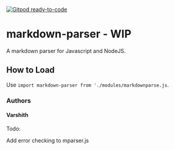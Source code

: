 [![Gitpod ready-to-code](https://img.shields.io/badge/Gitpod-ready--to--code-blue?logo=gitpod)](https://gitpod.io/#https://github.com/XPCMasterX/markdown-parser)

# markdown-parser - WIP
A markdown parser for Javascript and NodeJS.

## How to Load
Use `import markdown-parser from './modules/markdownparse.js`.

### Authors
#### Varshith


Todo:

Add error checking to mparser.js